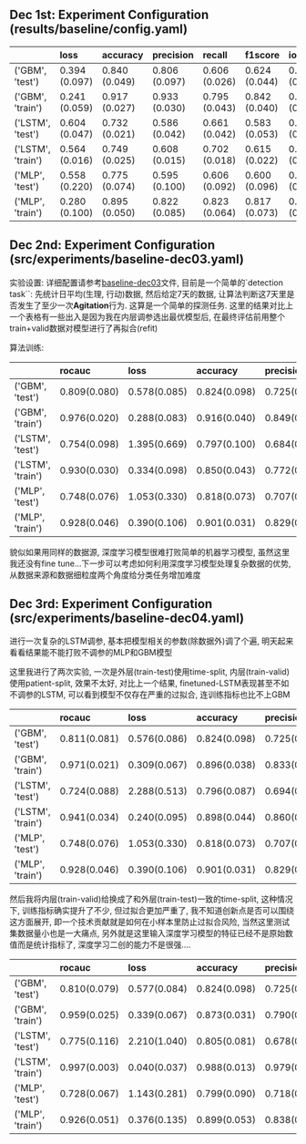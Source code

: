 ## Dec 1st: Experiment Configuration (results/baseline/config.yaml)

|                   | loss          | accuracy      | precision     | recall        | f1score       | iou           |
|:------------------|:--------------|:--------------|:--------------|:--------------|:--------------|:--------------|
| ('GBM', 'test')   | 0.394 (0.097) | 0.840 (0.049) | 0.806 (0.097) | 0.606 (0.026) | 0.624 (0.044) | 0.520 (0.041) |
| ('GBM', 'train')  | 0.241 (0.059) | 0.917 (0.027) | 0.933 (0.030) | 0.795 (0.043) | 0.842 (0.040) | 0.744 (0.052) |
| ('LSTM', 'test')  | 0.604 (0.047) | 0.732 (0.021) | 0.586 (0.042) | 0.661 (0.042) | 0.583 (0.053) | 0.458 (0.043) |
| ('LSTM', 'train') | 0.564 (0.016) | 0.749 (0.025) | 0.608 (0.015) | 0.702 (0.018) | 0.615 (0.022) | 0.484 (0.023) |
| ('MLP', 'test')   | 0.558 (0.220) | 0.775 (0.074) | 0.595 (0.100) | 0.606 (0.092) | 0.600 (0.096) | 0.487 (0.070) |
| ('MLP', 'train')  | 0.280 (0.100) | 0.895 (0.050) | 0.822 (0.085) | 0.823 (0.064) | 0.817 (0.073) | 0.714 (0.099) |


## Dec 2nd: Experiment Configuration (src/experiments/baseline-dec03.yaml)

实验设置: 详细配置请参考[baseline-dec03](./src/experiments/baseline-dec03.yaml)文件, 目前是一个简单的`detection task``: 先统计日平均(生理, 行动)数据, 然后给定7天的数据, 让算法判断这7天里是否发生了至少一次**Agitation**行为. 这算是一个简单的探测任务. 这里的结果对比上一个表格有一些出入是因为我在内层调参选出最优模型后, 在最终评估前用整个train+valid数据对模型进行了再拟合(refit)

算法训练: 

|                   | rocauc       | loss         | accuracy     | precision    | recall       | f1score      | iou          |
|:------------------|:-------------|:-------------|:-------------|:-------------|:-------------|:-------------|:-------------|
| ('GBM', 'test')   | 0.809(0.080) | 0.578(0.085) | 0.824(0.098) | 0.725(0.106) | 0.756(0.114) | 0.736(0.110) | 0.615(0.134) |
| ('GBM', 'train')  | 0.976(0.020) | 0.288(0.083) | 0.916(0.040) | 0.849(0.048) | 0.931(0.044) | 0.879(0.047) | 0.794(0.075) |
| ('LSTM', 'test')  | 0.754(0.098) | 1.395(0.669) | 0.797(0.100) | 0.684(0.100) | 0.683(0.086) | 0.681(0.092) | 0.554(0.107) |
| ('LSTM', 'train') | 0.930(0.030) | 0.334(0.098) | 0.850(0.043) | 0.772(0.035) | 0.865(0.049) | 0.799(0.042) | 0.679(0.057) |
| ('MLP', 'test')   | 0.748(0.076) | 1.053(0.330) | 0.818(0.073) | 0.707(0.074) | 0.618(0.026) | 0.637(0.040) | 0.522(0.050) |
| ('MLP', 'train')  | 0.928(0.046) | 0.390(0.106) | 0.901(0.031) | 0.829(0.053) | 0.828(0.041) | 0.826(0.040) | 0.722(0.053) |


貌似如果用同样的数据源, 深度学习模型很难打败简单的机器学习模型, 虽然这里我还没有fine tune...下一步可以考虑如何利用深度学习模型处理复杂数据的优势, 从数据来源和数据细粒度两个角度给分类任务增加难度


## Dec 3rd: Experiment Configuration (src/experiments/baseline-dec04.yaml)

进行一次复杂的LSTM调参, 基本把模型相关的参数(除数据外)调了个遍, 明天起来看看结果能不能打败不调参的MLP和GBM模型

这里我进行了两次实验, 一次是外层(train-test)使用time-split, 内层(train-valid)使用patient-split, 效果不太好, 对比上一个结果, finetuned-LSTM表现甚至不如不调参的LSTM, 可以看到模型不仅存在严重的过拟合, 连训练指标也比不上GBM

|                   | rocauc       | loss         | accuracy     | precision    | recall       | f1score      | iou          |
|:------------------|:-------------|:-------------|:-------------|:-------------|:-------------|:-------------|:-------------|
| ('GBM', 'test')   | 0.811(0.081) | 0.576(0.086) | 0.824(0.098) | 0.725(0.106) | 0.756(0.114) | 0.736(0.110) | 0.615(0.134) |
| ('GBM', 'train')  | 0.971(0.021) | 0.309(0.067) | 0.896(0.038) | 0.833(0.044) | 0.916(0.040) | 0.861(0.046) | 0.765(0.067) |
| ('LSTM', 'test')  | 0.724(0.088) | 2.288(0.513) | 0.796(0.087) | 0.694(0.150) | 0.581(0.026) | 0.590(0.030) | 0.482(0.040) |
| ('LSTM', 'train') | 0.941(0.034) | 0.240(0.095) | 0.898(0.044) | 0.860(0.049) | 0.823(0.095) | 0.836(0.074) | 0.738(0.110) |
| ('MLP', 'test')   | 0.748(0.076) | 1.053(0.330) | 0.818(0.073) | 0.707(0.074) | 0.618(0.026) | 0.637(0.040) | 0.522(0.050) |
| ('MLP', 'train')  | 0.928(0.046) | 0.390(0.106) | 0.901(0.031) | 0.829(0.053) | 0.828(0.041) | 0.826(0.040) | 0.722(0.053) |

然后我将内层(train-valid)给换成了和外层(train-test)一致的time-split, 这种情况下, 训练指标确实提升了不少, 但过拟合更加严重了, 我不知道创新点是否可以围绕这方面展开, 即一个技术贡献就是如何在小样本里防止过拟合风险, 当然这里测试集数据量小也是一大痛点, 另外就是这里输入深度学习模型的特征已经不是原始数值而是统计指标了, 深度学习二创的能力不是很强....

|                   | rocauc       | loss         | accuracy     | precision    | recall       | f1score      | iou          |
|:------------------|:-------------|:-------------|:-------------|:-------------|:-------------|:-------------|:-------------|
| ('GBM', 'test')   | 0.810(0.079) | 0.577(0.084) | 0.824(0.098) | 0.725(0.106) | 0.756(0.114) | 0.736(0.110) | 0.615(0.134) |
| ('GBM', 'train')  | 0.959(0.025) | 0.339(0.067) | 0.873(0.031) | 0.790(0.024) | 0.897(0.040) | 0.823(0.031) | 0.711(0.044) |
| ('LSTM', 'test')  | 0.775(0.116) | 2.210(1.040) | 0.805(0.081) | 0.678(0.062) | 0.690(0.125) | 0.675(0.094) | 0.553(0.106) |
| ('LSTM', 'train') | 0.997(0.003) | 0.040(0.037) | 0.988(0.013) | 0.979(0.022) | 0.980(0.022) | 0.980(0.022) | 0.962(0.041) |
| ('MLP', 'test')   | 0.728(0.067) | 1.143(0.281) | 0.799(0.090) | 0.718(0.152) | 0.593(0.030) | 0.604(0.029) | 0.493(0.038) |
| ('MLP', 'train')  | 0.926(0.051) | 0.376(0.135) | 0.899(0.053) | 0.838(0.074) | 0.828(0.086) | 0.832(0.080) | 0.733(0.110) |
